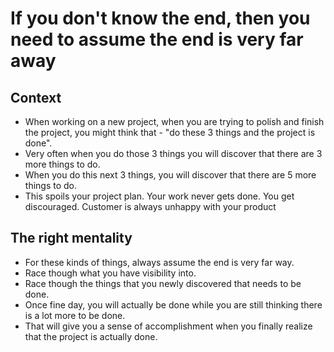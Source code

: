 # If you don't know the end, then you need to assume the end is very far away

## Context

- When working on a new project, when you are trying to polish and finish the project, you might think that - "do these 3 things and the project is done". 
- Very often when you do those 3 things you will discover that there are 3 more things to do. 
- When you do this next 3 things, you will discover that there are 5 more things to do. 
- This spoils your project plan. Your work never gets done. You get discouraged. Customer is always unhappy with your product

## The right mentality
- For these kinds of things, always assume the end is very far way. 
- Race though what you have visibility into. 
- Race though the things that you newly discovered that needs to be done. 
- Once fine day, you will actually be done while you are still thinking there is a lot more to be done. 
- That will give you a sense of accomplishment when you finally realize that the project is actually done. 